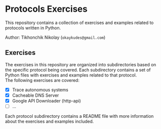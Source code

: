 # Protocols Exercises

This repository contains a collection of exercises and examples related to protocols written in Python.  

Author: Tikhonchik Nikolay (`okaykudes@gmail.com`) 

## Exercises

The exercises in this repository are organized into subdirectories based on the specific protocol being covered. Each subdirectory contains a set of Python files with exercises and examples related to that protocol.  
The following exercises are covered:  

- [x] Trace autonomous systems
- [x] Cacheable DNS Server
- [x] Google API Downloader (http-api)
- [ ] ...

Each protocol subdirectory contains a README file with more information about the exercises and examples included.